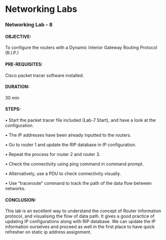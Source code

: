 
# Networking Labs

### Networking Lab - 8

#### OBJECTIVE: 
To configure the routers with a Dynamic Interior Gateway Routing Protocol (R.I.P.)
#### PRE-REQUISITES: 
Cisco packet tracer software installed.
#### DURATION: 
30 min

#### STEPS:

•	Start the packet tracer file included (Lab-7 Start), and have a look at the configuration.

•	The IP addresses have been already inputted to the routers.

•	Go to router 1 and update the RIP database in IP configuration.

•	Repeat the process for router 2 and router 3.

•	Check the connectivity using ping command in command prompt.

•	Alternatively, use a PDU to check connectivity visually.

•	Use “traceroute” command to track the path of the data flow between networks.

#### CONCLUSION:  
This lab is an excellent way to understand the concept of Router information protocol, and visualising the flow of data path. It gives a good practice of updating IP configurations along with RIP database. We can update the IP information ourselves and proceed as well in the first place to have quick refresher on static ip address assignment.
